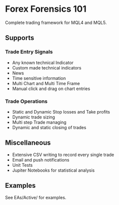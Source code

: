# Forex Forensics 101

Complete trading framework for MQL4 and MQL5.

## Supports
### Trade Entry Signals
- Any known technical Indicator
- Custom made technical indicators
- News
- Time sensitive information
- Multi Chart and Multi Time Frame
- Manual click and drag on chart entries

### Trade Operations
- Static and Dynamic Stop losses and Take profits
- Dynamic trade sizing
- Multi step Trade managing
- Dynamic and static closing of trades

## Miscellaneous
- Extensive CSV writing to record every single trade
- Email and push notifications
- Unit Tests
- Jupiter Notebooks for statistical analysis


## Examples
See EAs/Active/ for examples.
